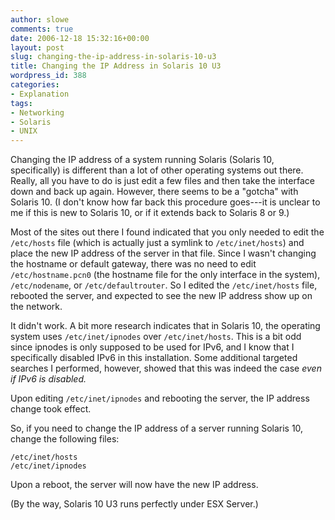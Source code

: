 ```yaml
---
author: slowe
comments: true
date: 2006-12-18 15:32:16+00:00
layout: post
slug: changing-the-ip-address-in-solaris-10-u3
title: Changing the IP Address in Solaris 10 U3
wordpress_id: 388
categories:
- Explanation
tags:
- Networking
- Solaris
- UNIX
---
```


Changing the IP address of a system running Solaris (Solaris 10, specifically) is different than a lot of other operating systems out there. Really, all you have to do is just edit a few files and then take the interface down and back up again. However, there seems to be a "gotcha" with Solaris 10. (I don't know how far back this procedure goes---it is unclear to me if this is new to Solaris 10, or if it extends back to Solaris 8 or 9.)

Most of the sites out there I found indicated that you only needed to edit the `/etc/hosts` file (which is actually just a symlink to `/etc/inet/hosts`) and place the new IP address of the server in that file. Since I wasn't changing the hostname or default gateway, there was no need to edit `/etc/hostname.pcn0` (the hostname file for the only interface in the system), `/etc/nodename`, or `/etc/defaultrouter`. So I edited the `/etc/inet/hosts` file, rebooted the server, and expected to see the new IP address show up on the network.

It didn't work. A bit more research indicates that in Solaris 10, the operating system uses `/etc/inet/ipnodes` over `/etc/inet/hosts`. This is a bit odd since ipnodes is only supposed to be used for IPv6, and I know that I specifically disabled IPv6 in this installation. Some additional targeted searches I performed, however, showed that this was indeed the case _even if IPv6 is disabled._

Upon editing `/etc/inet/ipnodes` and rebooting the server, the IP address change took effect.

So, if you need to change the IP address of a server running Solaris 10, change the following files:

    /etc/inet/hosts
    /etc/inet/ipnodes

Upon a reboot, the server will now have the new IP address.

(By the way, Solaris 10 U3 runs perfectly under ESX Server.)
